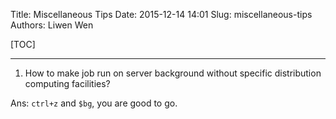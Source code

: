 Title: Miscellaneous Tips
Date: 2015-12-14 14:01
Slug: miscellaneous-tips
Authors: Liwen Wen

[TOC]

---
1. How to make job run on server background without specific distribution computing facilities?

Ans: `ctrl+z` and `$bg`, you are good to go.
